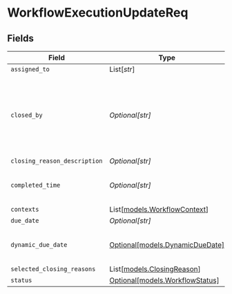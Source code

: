 # WorkflowExecutionUpdateReq


## Fields

| Field                                                                                     | Type                                                                                      | Required                                                                                  | Description                                                                               |
| ----------------------------------------------------------------------------------------- | ----------------------------------------------------------------------------------------- | ----------------------------------------------------------------------------------------- | ----------------------------------------------------------------------------------------- |
| `assigned_to`                                                                             | List[*str*]                                                                               | :heavy_minus_sign:                                                                        | N/A                                                                                       |
| `closed_by`                                                                               | *Optional[str]*                                                                           | :heavy_minus_sign:                                                                        | id of the user / partner user who is closing the workflow. For partner pass orgId_userId. |
| `closing_reason_description`                                                              | *Optional[str]*                                                                           | :heavy_minus_sign:                                                                        | N/A                                                                                       |
| `completed_time`                                                                          | *Optional[str]*                                                                           | :heavy_minus_sign:                                                                        | Completed time of the workflow execution                                                  |
| `contexts`                                                                                | List[[models.WorkflowContext](../models/workflowcontext.md)]                              | :heavy_minus_sign:                                                                        | N/A                                                                                       |
| `due_date`                                                                                | *Optional[str]*                                                                           | :heavy_minus_sign:                                                                        | N/A                                                                                       |
| `dynamic_due_date`                                                                        | [Optional[models.DynamicDueDate]](../models/dynamicduedate.md)                            | :heavy_minus_sign:                                                                        | set a Duedate for a step then a specific                                                  |
| `selected_closing_reasons`                                                                | List[[models.ClosingReason](../models/closingreason.md)]                                  | :heavy_minus_sign:                                                                        | N/A                                                                                       |
| `status`                                                                                  | [Optional[models.WorkflowStatus]](../models/workflowstatus.md)                            | :heavy_minus_sign:                                                                        | N/A                                                                                       |